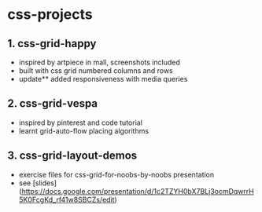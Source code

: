 # css-projects

## 1. css-grid-happy
* inspired by artpiece in mall, screenshots included
* built with css grid numbered columns and rows
* update** added responsiveness with media queries

## 2. css-grid-vespa
* inspired by pinterest and code tutorial
* learnt grid-auto-flow placing algorithms

## 3. css-grid-layout-demos
* exercise files for css-grid-for-noobs-by-noobs presentation
* see [slides] (https://docs.google.com/presentation/d/1c2TZYH0bX7BLj3ocmDqwrrH5K0FcgKd_rf41w8SBCZs/edit)
